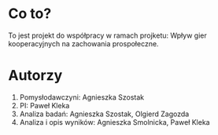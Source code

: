 # Co to?

To jest projekt do współpracy w ramach projketu: Wpływ gier kooperacyjnych na zachowania prospołeczne.


# Autorzy

1. Pomysłodawczyni: Agnieszka Szostak  
2. PI: Paweł Kleka  
3. Analiza badań: Agnieszka Szostak, Olgierd Zagozda  
4. Analiza i opis wyników: Agnieszka Smolnicka, Paweł Kleka  

